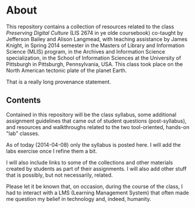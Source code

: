 # About

This repository contains a collection of resources related to the class *Preserving Digital Culture*  (LIS 2674 in ye olde coursebook) co-taught by Jefferson Bailey and Alison Langmead, with teaching assistance by James Knight, in Spring 2014 semester in the Masters of Library and Information Science (MLIS) program, in the Archives and Information Science specialization, in the School of Information Sciences at the University of Pittsburgh in Pittsburgh, Pennsylvania, USA. This class took place on the North American tectonic plate of the planet Earth.

That is a really long provenance statement.

## Contents

Contained in this repository will be the class syllabus, some additional assignment guidelines that came out of student questions (post-syllabus), and resources and walkthroughs related to the two tool-oriented, hands-on "lab" classes.

As of today (2014-04-08) only the syllabus is posted here. I will add the labs exercise once I refine them a bit. 

I will also include links to some of the collections and other materials created by students as part of their assignments. I will also add other stuff that is possibly, but not necessarily, related.

Please let it be known that, on occasion, during the course of the class, I had to interact with a LMS (Learning Management System) that often made me question my belief in technology and, indeed, humanity.